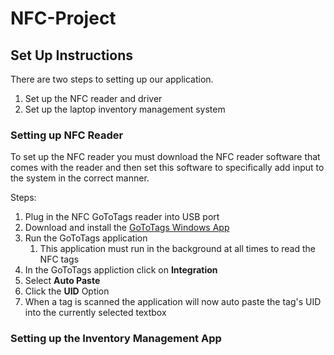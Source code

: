 # NFC-Project

## Set Up Instructions

There are two steps to setting up our application.
  1. Set up the NFC reader and driver
  2. Set up the laptop inventory management system

### Setting up NFC Reader

To set up the NFC reader you must download the NFC reader software that comes with the reader and then set this software to specifically add input to the system in the correct manner.

Steps:

  1. Plug in the NFC GoToTags reader into USB port
  2. Download and install the [GoToTags Windows App](https://gototags.com/windows-app/#toggle-id-1)
  3. Run the GoToTags application
      1. This application must run in the background at all times to read the NFC tags
  4. In the GoToTags appliction click on **Integration**
  5. Select **Auto Paste**
  6. Click the **UID** Option
  7. When a tag is scanned the application will now auto paste the tag's UID into the currently selected textbox
  
  ### Setting up the Inventory Management App
  
  
  

